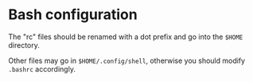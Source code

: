 # Bash configuration

The "rc" files should be renamed with a dot prefix and go into the `$HOME` directory.

Other files may go in `$HOME/.config/shell`, otherwise you should modify `.bashrc` accordingly.
